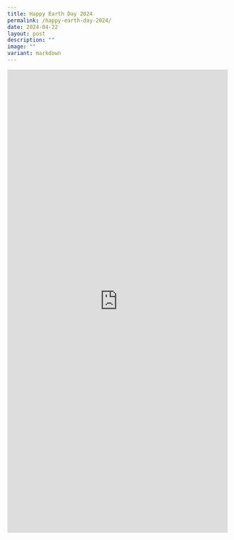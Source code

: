 ```yaml
---
title: Happy Earth Day 2024
permalink: /happy-earth-day-2024/
date: 2024-04-22
layout: post
description: ""
image: ""
variant: markdown
---
```

<iframe allow="autoplay; clipboard-write; encrypted-media; picture-in-picture; web-share" allowfullscreen="true" frameborder="0" scrolling="no" style="border:none;overflow:hidden" height="1050" width="500" src="https://www.facebook.com/plugins/post.php?href=https%3A%2F%2Fwww.facebook.com%2Falpshealthcaresupplychain%2Fposts%2Fpfbid0b65pzzEVA2czfNa34r46hmFjw1GJAtPCqe9MNV9c6Uzt6wR6KkEUAQRjaQE7VUhSl&amp;show_text=true&amp;width=500"></iframe>